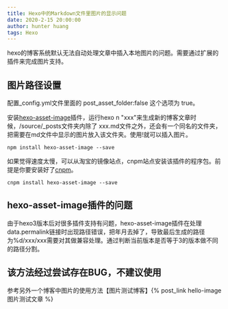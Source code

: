 ```yaml
---
title: Hexo中的Markdown文件里图片的显示问题
date: 2020-2-15 20:00:00
author: hunter huang
tags: Hexo
---
```


hexo的博客系统默认无法自动处理文章中插入本地图片的问题。需要通过扩展的插件来完成图片支持。

## 图片路径设置
配置_config.yml文件里面的 post_asset_folder:false 这个选项为 true。
  
安装[hexo-asset-image](https://github.com/7ym0n/hexo-asset-image)插件，运行hexo n "xxx"来生成新的博客文章时候，/source/_posts文件夹内除了 xxx.md文件之外，还会有一个同名的文件夹，把需要在md文件中显示的图片放入该文件夹。使用!就可以插入图片。
  
```  
npm install hexo-asset-image --save
```
    
如果觉得速度太慢，可以从淘宝的镜像站点，cnpm站点安装该插件的程序包。前提是你要安装好了[cnpm](https://npm.taobao.org)。
```
cnpm install hexo-asset-image --save
```

## hexo-asset-image插件的问题
由于hexo3版本后对很多插件支持有问题，hexo-asset-image插件在处理data.permalink链接时出现路径错误，把年月去掉了，导致最后生成的路径为%d/xxx/xxx需要对其做兼容处理。通过判断当前版本是否等于3的版本做不同的路径分割。

## 该方法经过尝试存在BUG，不建议使用
参考另外一个博客中图片的使用方法【图片测试博客】{% post_link hello-image 图片测试文章 %}
